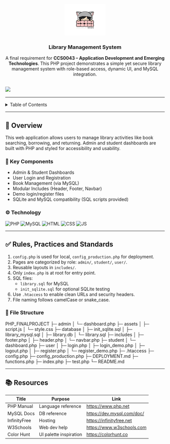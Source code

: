 <a name="readme-top">

<br />

<div align="center">
  <a href="https://github.com/francinejace/PHP_FINALPROJECT">
    <img src="./assets/img/mochi-mochi.png" alt="mochi-mochi" width="130" height="100">
  </a>
  <h3 align="center">Library Management System</h3>
</div>

<div align="center">
  A final requirement for <strong>CCS0043 – Application Development and Emerging Technologies</strong>. This PHP project demonstrates a simple yet secure library management system with role-based access, dynamic UI, and MySQL integration.
</div>

<br />

![](https://visit-counter.vercel.app/counter.png?page=francinejace/PHP_FINALPROJECT)

---

<details>
  <summary>Table of Contents</summary>
  <ol>
    <li>
      <a href="#overview">Overview</a>
      <ol>
        <li><a href="#key-components">Key Components</a></li>
        <li><a href="#technology">Technology</a></li>
      </ol>
    </li>
    <li><a href="#rules-practices-and-standards">Rules, Practices and Standards</a></li>
    <li><a href="#resources">Resources</a></li>
  </ol>
</details>

---

## 📖 Overview

This web application allows users to manage library activities like book searching, borrowing, and returning. Admin and student dashboards are built with PHP and styled for accessibility and usability.

### 🔑 Key Components

- Admin & Student Dashboards
- User Login and Registration
- Book Management (via MySQL)
- Modular Includes (Header, Footer, Navbar)
- Demo login/register files
- SQLite and MySQL compatibility (SQL scripts provided)

### ⚙️ Technology

![PHP](https://img.shields.io/badge/PHP-777BB4?style=for-the-badge&logo=php&logoColor=white)
![MySQL](https://img.shields.io/badge/MySQL-4479A1?style=for-the-badge&logo=mysql&logoColor=white)
![HTML](https://img.shields.io/badge/HTML-E34F26?style=for-the-badge&logo=html5&logoColor=white)
![CSS](https://img.shields.io/badge/CSS-1572B6?style=for-the-badge&logo=css3&logoColor=white)
![JS](https://img.shields.io/badge/JavaScript-F7DF1E?style=for-the-badge&logo=javascript&logoColor=black)

---

## ✅ Rules, Practices and Standards

1. `config.php` is used for local, `config_production.php` for deployment.
2. Pages are categorized by role: `admin/`, `student/`, `user/`.
3. Reusable layouts in `includes/`.
4. Only `index.php` is at root for entry point.
5. SQL files: 
   - `library.sql` for MySQL 
   - `init_sqlite.sql` for optional SQLite testing
6. Use `.htaccess` to enable clean URLs and security headers.
7. File naming follows camelCase or snake_case.

### 📁 File Structure

PHP_FINALPROJECT
├─ admin
│ └─ dashboard.php
├─ assets
│ ├─ script.js
│ └─ style.css
├─ database
│ ├─ init_sqlite.sql
│ ├─ library_mysql.sql
│ ├─ library.db
│ └─ library.sql
├─ includes
│ ├─ footer.php
│ ├─ header.php
│ └─ navbar.php
├─ student
│ └─ dashboard.php
├─ user
│ ├─ login.php
│ ├─ login_demo.php
│ ├─ logout.php
│ ├─ register.php
│ └─ register_demo.php
├─ .htaccess
├─ config.php
├─ config_production.php
├─ DEPLOYMENT.md
├─ functions.php
├─ index.php
├─ test.php
└─ README.md


---

## 📚 Resources

| Title | Purpose | Link |
|-------|---------|------|
| PHP Manual | Language reference | https://www.php.net |
| MySQL Docs | DB reference | https://dev.mysql.com/doc/ |
| InfinityFree | Hosting | https://infinityfree.net |
| W3Schools | Web dev help | https://www.w3schools.com |
| Color Hunt | UI palette inspiration | https://colorhunt.co |
